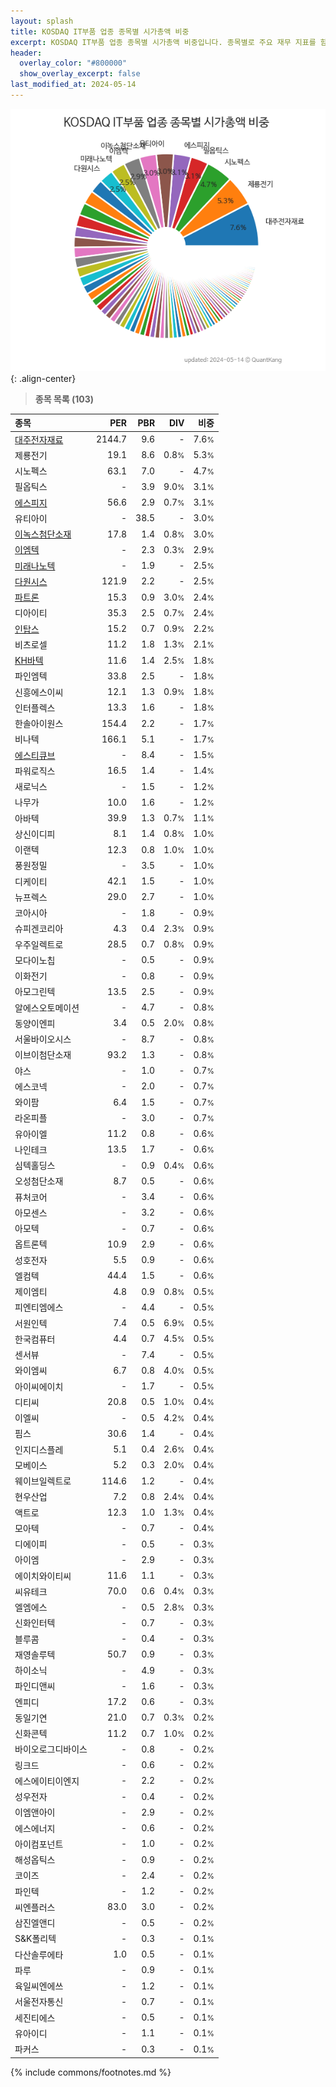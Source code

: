 ```yaml
---
layout: splash
title: KOSDAQ IT부품 업종 종목별 시가총액 비중
excerpt: KOSDAQ IT부품 업종 종목별 시가총액 비중입니다. 종목별로 주요 재무 지표를 함께 표시합니다.
header:
  overlay_color: "#800000"
  show_overlay_excerpt: false
last_modified_at: 2024-05-14
---
```



![KOSDAQ IT부품 업종 종목별 시가총액 비중](/stats/sector/images/kosdaq_업종_IT부품_종목.png){: .align-center}


> **종목 목록 (103)**<a id="list"></a>

| **종목** | **PER** | **PBR** | **DIV** | **비중** |
| :------- | ------: | ------: | ------: | -------: |
| [대주전자재료](/078600/) | 2144.7 | 9.6 | - | 7.6<small>%</small> |
| 제룡전기 | 19.1 | 8.6 | 0.8<small>%</small> | 5.3<small>%</small> |
| 시노펙스 | 63.1 | 7.0 | - | 4.7<small>%</small> |
| 필옵틱스 | - | 3.9 | 9.0<small>%</small> | 3.1<small>%</small> |
| [에스피지](/058610/) | 56.6 | 2.9 | 0.7<small>%</small> | 3.1<small>%</small> |
| 유티아이 | - | 38.5 | - | 3.0<small>%</small> |
| [이녹스첨단소재](/272290/) | 17.8 | 1.4 | 0.8<small>%</small> | 3.0<small>%</small> |
| [이엠텍](/091120/) | - | 2.3 | 0.3<small>%</small> | 2.9<small>%</small> |
| [미래나노텍](/095500/) | - | 1.9 | - | 2.5<small>%</small> |
| [다원시스](/068240/) | 121.9 | 2.2 | - | 2.5<small>%</small> |
| [파트론](/091700/) | 15.3 | 0.9 | 3.0<small>%</small> | 2.4<small>%</small> |
| 디아이티 | 35.3 | 2.5 | 0.7<small>%</small> | 2.4<small>%</small> |
| [인탑스](/049070/) | 15.2 | 0.7 | 0.9<small>%</small> | 2.2<small>%</small> |
| 비츠로셀 | 11.2 | 1.8 | 1.3<small>%</small> | 2.1<small>%</small> |
| [KH바텍](/060720/) | 11.6 | 1.4 | 2.5<small>%</small> | 1.8<small>%</small> |
| 파인엠텍 | 33.8 | 2.5 | - | 1.8<small>%</small> |
| 신흥에스이씨 | 12.1 | 1.3 | 0.9<small>%</small> | 1.8<small>%</small> |
| 인터플렉스 | 13.3 | 1.6 | - | 1.8<small>%</small> |
| 한솔아이원스 | 154.4 | 2.2 | - | 1.7<small>%</small> |
| 비나텍 | 166.1 | 5.1 | - | 1.7<small>%</small> |
| [에스티큐브](/052020/) | - | 8.4 | - | 1.5<small>%</small> |
| 파워로직스 | 16.5 | 1.4 | - | 1.4<small>%</small> |
| 새로닉스 | - | 1.5 | - | 1.2<small>%</small> |
| 나무가 | 10.0 | 1.6 | - | 1.2<small>%</small> |
| 아바텍 | 39.9 | 1.3 | 0.7<small>%</small> | 1.1<small>%</small> |
| 상신이디피 | 8.1 | 1.4 | 0.8<small>%</small> | 1.0<small>%</small> |
| 이랜텍 | 12.3 | 0.8 | 1.0<small>%</small> | 1.0<small>%</small> |
| 풍원정밀 | - | 3.5 | - | 1.0<small>%</small> |
| 디케이티 | 42.1 | 1.5 | - | 1.0<small>%</small> |
| 뉴프렉스 | 29.0 | 2.7 | - | 1.0<small>%</small> |
| 코아시아 | - | 1.8 | - | 0.9<small>%</small> |
| 슈피겐코리아 | 4.3 | 0.4 | 2.3<small>%</small> | 0.9<small>%</small> |
| 우주일렉트로 | 28.5 | 0.7 | 0.8<small>%</small> | 0.9<small>%</small> |
| 모다이노칩 | - | 0.5 | - | 0.9<small>%</small> |
| 이화전기 | - | 0.8 | - | 0.9<small>%</small> |
| 아모그린텍 | 13.5 | 2.5 | - | 0.9<small>%</small> |
| 알에스오토메이션 | - | 4.7 | - | 0.8<small>%</small> |
| 동양이엔피 | 3.4 | 0.5 | 2.0<small>%</small> | 0.8<small>%</small> |
| 서울바이오시스 | - | 8.7 | - | 0.8<small>%</small> |
| 이브이첨단소재 | 93.2 | 1.3 | - | 0.8<small>%</small> |
| 야스 | - | 1.0 | - | 0.7<small>%</small> |
| 에스코넥 | - | 2.0 | - | 0.7<small>%</small> |
| 와이팜 | 6.4 | 1.5 | - | 0.7<small>%</small> |
| 라온피플 | - | 3.0 | - | 0.7<small>%</small> |
| 유아이엘 | 11.2 | 0.8 | - | 0.6<small>%</small> |
| 나인테크 | 13.5 | 1.7 | - | 0.6<small>%</small> |
| 심텍홀딩스 | - | 0.9 | 0.4<small>%</small> | 0.6<small>%</small> |
| 오성첨단소재 | 8.7 | 0.5 | - | 0.6<small>%</small> |
| 퓨처코어 | - | 3.4 | - | 0.6<small>%</small> |
| 아모센스 | - | 3.2 | - | 0.6<small>%</small> |
| 아모텍 | - | 0.7 | - | 0.6<small>%</small> |
| 옵트론텍 | 10.9 | 2.9 | - | 0.6<small>%</small> |
| 성호전자 | 5.5 | 0.9 | - | 0.6<small>%</small> |
| 엘컴텍 | 44.4 | 1.5 | - | 0.6<small>%</small> |
| 제이엠티 | 4.8 | 0.9 | 0.8<small>%</small> | 0.5<small>%</small> |
| 피엔티엠에스 | - | 4.4 | - | 0.5<small>%</small> |
| 서원인텍 | 7.4 | 0.5 | 6.9<small>%</small> | 0.5<small>%</small> |
| 한국컴퓨터 | 4.4 | 0.7 | 4.5<small>%</small> | 0.5<small>%</small> |
| 센서뷰 | - | 7.4 | - | 0.5<small>%</small> |
| 와이엠씨 | 6.7 | 0.8 | 4.0<small>%</small> | 0.5<small>%</small> |
| 아이씨에이치 | - | 1.7 | - | 0.5<small>%</small> |
| 디티씨 | 20.8 | 0.5 | 1.0<small>%</small> | 0.4<small>%</small> |
| 이엘씨 | - | 0.5 | 4.2<small>%</small> | 0.4<small>%</small> |
| 핌스 | 30.6 | 1.4 | - | 0.4<small>%</small> |
| 인지디스플레 | 5.1 | 0.4 | 2.6<small>%</small> | 0.4<small>%</small> |
| 모베이스 | 5.2 | 0.3 | 2.0<small>%</small> | 0.4<small>%</small> |
| 웨이브일렉트로 | 114.6 | 1.2 | - | 0.4<small>%</small> |
| 현우산업 | 7.2 | 0.8 | 2.4<small>%</small> | 0.4<small>%</small> |
| 액트로 | 12.3 | 1.0 | 1.3<small>%</small> | 0.4<small>%</small> |
| 모아텍 | - | 0.7 | - | 0.4<small>%</small> |
| 디에이피 | - | 0.5 | - | 0.3<small>%</small> |
| 아이엠 | - | 2.9 | - | 0.3<small>%</small> |
| 에이치와이티씨 | 11.6 | 1.1 | - | 0.3<small>%</small> |
| 씨유테크 | 70.0 | 0.6 | 0.4<small>%</small> | 0.3<small>%</small> |
| 엘엠에스 | - | 0.5 | 2.8<small>%</small> | 0.3<small>%</small> |
| 신화인터텍 | - | 0.7 | - | 0.3<small>%</small> |
| 블루콤 | - | 0.4 | - | 0.3<small>%</small> |
| 재영솔루텍 | 50.7 | 0.9 | - | 0.3<small>%</small> |
| 하이소닉 | - | 4.9 | - | 0.3<small>%</small> |
| 파인디앤씨 | - | 1.6 | - | 0.3<small>%</small> |
| 엔피디 | 17.2 | 0.6 | - | 0.3<small>%</small> |
| 동일기연 | 21.0 | 0.7 | 0.3<small>%</small> | 0.2<small>%</small> |
| 신화콘텍 | 11.2 | 0.7 | 1.0<small>%</small> | 0.2<small>%</small> |
| 바이오로그디바이스 | - | 0.8 | - | 0.2<small>%</small> |
| 링크드 | - | 0.6 | - | 0.2<small>%</small> |
| 에스에이티이엔지 | - | 2.2 | - | 0.2<small>%</small> |
| 성우전자 | - | 0.4 | - | 0.2<small>%</small> |
| 이엠앤아이 | - | 2.9 | - | 0.2<small>%</small> |
| 에스에너지 | - | 0.6 | - | 0.2<small>%</small> |
| 아이컴포넌트 | - | 1.0 | - | 0.2<small>%</small> |
| 해성옵틱스 | - | 0.9 | - | 0.2<small>%</small> |
| 코이즈 | - | 2.4 | - | 0.2<small>%</small> |
| 파인텍 | - | 1.2 | - | 0.2<small>%</small> |
| 씨엔플러스 | 83.0 | 3.0 | - | 0.2<small>%</small> |
| 삼진엘앤디 | - | 0.5 | - | 0.2<small>%</small> |
| S&K폴리텍 | - | 0.3 | - | 0.1<small>%</small> |
| 다산솔루에타 | 1.0 | 0.5 | - | 0.1<small>%</small> |
| 파루 | - | 0.9 | - | 0.1<small>%</small> |
| 육일씨엔에쓰 | - | 1.2 | - | 0.1<small>%</small> |
| 서울전자통신 | - | 0.7 | - | 0.1<small>%</small> |
| 세진티에스 | - | 0.5 | - | 0.1<small>%</small> |
| 유아이디 | - | 1.1 | - | 0.1<small>%</small> |
| 파커스 | - | 0.3 | - | 0.1<small>%</small> |

{% include commons/footnotes.md %}